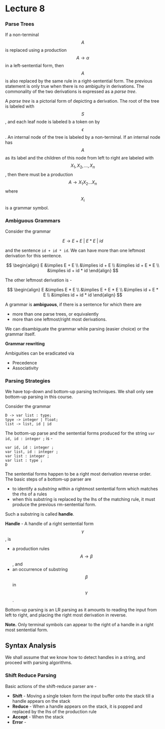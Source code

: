 # Lecture 8

### Parse Trees

If a non-terminal $$A$$ is replaced using a production $$A \to \alpha$$ in a left-sentential form, then $$A$$ is also replaced by the same rule in a right-sentential form. The previous statement is only true when there is no ambiguity in derivations. The commonality of the two derivations is expressed as a *parse tree*.

A *parse tree* is a pictorial form of depicting a derivation. The root of the tree is labeled with $$S$$, and each leaf node is labeled b a token on by $$\epsilon$$. An internal node of the tree is labeled by a non-terminal. If an internal node has $$A$$ as its label and the children of this node from left to right are labeled with $$X_1, X_2, \dots, X_n$$, then there must be a production $$A \to X_1X_2\dots X_n$$ where $$X_i$$ is a grammar symbol.

### Ambiguous Grammars

Consider the grammar


$$
E \to E + E \ \vert \ E*E \ \vert \ id
$$


and the sentence `id + id * id`. We can have more than one leftmost derivation for this sentence.


$$
\begin{align}
E &\implies E + E \\
&\implies id + E \\
&\implies id + E * E \\
&\implies id + id * id
\end{align}
$$


The other leftmost derivation is -


$$
\begin{align}
E &\implies E * E \\
&\implies E + E * E \\
&\implies id + E * E \\
&\implies id + id * id
\end{align}
$$


A grammar is **ambiguous**, if there is a sentence for which there are 

- more than one parse trees, or equivalently
- more than one leftmost/right most derivations.

We can disambiguate the grammar while parsing (easier choice) or the grammar itself.

**Grammar rewriting**

Ambiguities can be eradicated via 

- Precedence
- Associativity

### Parsing Strategies

We have top-down and bottom-up parsing techniques. We shall only see bottom-up parsing in this course. 

Consider the grammar

```
D -> var list : type;
tpye -> integer | float;
list -> list, id | id
```

The bottom-up parse and the sentential forms produced for the string `var id, id : integer ;` is -

```
var id, id : integer ;
var list, id : integer ;
var list : integer ;
var list : type ;
D
```

The sentential forms happen to be a right most derivation reverse order. The basic steps of a bottom-up parser are

- to identify a *substring* within a rightmost sentential form which matches the rhs of a rules
- when this substring is replaced by the lhs of the matching rule, it must produce the previous rm-sentential form.

Such a substring is called **handle**.

**Handle** - A handle of a right sentential form $$\gamma$$, is

- a production rules $$A \to \beta$$, and
- an occurrence of substring $$\beta$$ in $$\gamma$$.

Bottom-up parsing is an LR parsing as it amounts to reading the input from left to right, and placing the right most derivation in reverse.

**Note.** Only terminal symbols can appear to the right of a handle in a right most sentential form.

## Syntax Analysis

We shall assume that we know how to detect handles in a string, and proceed with parsing algorithms.

### Shift Reduce Parsing

Basic actions of the shift-reduce parser are - 

- **Shift** - Moving a single token form the input buffer onto the stack till a handle appears on the stack
- **Reduce** - When a handle appears on the stack, it is popped and replaced by the lhs of the production rule
- **Accept** - When the stack 
- **Error** - 